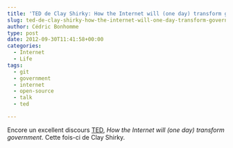 ```yaml
---
title: 'TED de Clay Shirky: How the Internet will (one day) transform government'
slug: ted-de-clay-shirky-how-the-internet-will-one-day-transform-government
author: Cédric Bonhomme
type: post
date: 2012-09-30T11:41:58+00:00
categories:
  - Internet
  - Life
tags:
  - git
  - government
  - internet
  - open-source
  - talk
  - ted

---
```

Encore un excellent discours [TED][1],
_How the Internet will (one day) transform government_.
Cette fois-ci de Clay Shirky.

 [1]: http://www.ted.com
